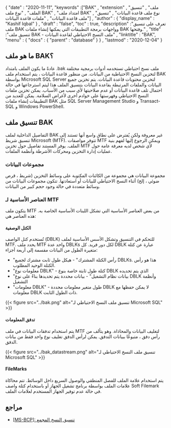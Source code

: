 {
  "date" : "2020-11-11",
  "keywords" :["BAK" , "extension" , "ملف" , "تنسيق الملف" , "نوع ملف BAK" , "امتداد ملف BAK" , "نوع ملف قاعدة البيانات" , "تنسيق ملف قاعدة البيانات" , "ملفات قاعدة البيانات"] ,
  "author" : {
    "display_name" : "Kashif Iqbal"
} ,
  "draft" : "false",
  "toc" : true,
  "description" :"تعرف على تنسيق ملف BAK وواجهات برمجة التطبيقات التي يمكنها إنشاء ملفات BAK وفتحها." ,
  "title" :"تنسيق ملف BAK - ملف النسخ الاحتياطي لقاعدة البيانات" ,
  "linktitle" : "BAK",
  "menu" : {
    "docs" : {
      "parent" : "database"
}
} ,
  "lastmod" : "2020-12-04"
}

## ما هو ملف BAK؟

عادةً ما يكون الملف بامتداد .bak ملف نسخ احتياطي تستخدمه أدوات برمجية مختلفة لتخزين النسخ الاحتياطية من البيانات. من منظور قاعدة البيانات ، يتم استخدام ملف BAK بواسطة Microsoft SQL Server لتخزين محتويات قاعدة البيانات. يتم تخزين جميع البيانات والملفات المرتبطة بقاعدة البيانات بتنسيق الملف هذا ليتم استرجاعها في حالة احتمال تلف قاعدة البيانات أو عدم صلاحيتها لأي سبب من الأسباب. يمكن تخزين ملفات النسخ الاحتياطي وفهرستها على خوادم أخرى لأغراض السلامة. يمكن للعديد من التطبيقات إنشاء ملفات BAK مثل SQL Server Management Studio و Transact-SQL و Windows PowerShell.

## تنسيق ملف BAK

التفاصيل الداخلية لملف BAK غير معروفة ولكن يُفترض على نطاق واسع أنها تستند إلى تنسيق شريط Microsoft (MTF). تتوفر مواصفات MTF ويمكن الرجوع إليها لفهم بنية الملف. يوفر المستند تفاصيل حول تخزين MTF لأي شخص لديه معرفة عامة حول عمليات إدارة التخزين ومحركات الأشرطة وأنظمة الملفات.

### مجموعات البيانات

مجموعة البيانات هي مجموعة من الكائنات المكتوبة على وسائط التخزين (شريط ، قرص ضوئي ، إلخ) أثناء النسخ الاحتياطي للبيانات أو استعادتها. تتكون مجموعات البيانات من وسائط متعددة في حالة وجود حجم كبير من البيانات.

### العناصر الأساسية لـ MTF

يتكون ملف MTF من بعض العناصر الأساسية التي تشكل اللبنات الأساسية الخاصة به. هذه العناصر هي:

#### الكتل الوصفية

تُستخدم كتل الواصف (DBLK) للتحكم في التنسيق وتشكل الأسس الأساسية لملف MTF. يحدد ملف MTF واحد عدة DBLKs لكل دور فريد. كل DBLK عبارة عن كتلة متغيرة الطول من البيانات مقسمة إلى أربعة أجزاء:

* "رأس الكتلة المشترك" - هيكل طول ثابت مشترك لجميع DBLKs. هذا هو رأس الكتلة الوحيد المطلوب.
* "معلومات نوع DBLK" - كتلة طول ثابتة خاصة بنوع DBLK الذي يتم تحديده
* "بيانات نظام التشغيل" - بيانات محددة يتم تحديدها بناءً على نوع DBLK وأنظمة التشغيل
* "معلومات DBLK" - طول متغير معلومات محددة DBLK لا يمكن حفظها مع معلومات DBLK ذات الطول الثابت.

 {{< figure src="../bak.png" alt="تنسيق ملف النسخ الاحتياطي لـ Microsoft SQL" >}}

#### تدفق المعلومات

يتم استخدام تدفقات البيانات في ملف MTF لتغليف البيانات والمحاذاة. وهو يتألف من رأس دفق ، متبوعًا ببيانات التدفق. يمكن لرأس الدفق تغليف نوع واحد فقط من بيانات الدفق.

{{< figure src="../bak_datastream.png" alt="تنسيق ملف النسخ الاحتياطي لـ Microsoft SQL" >}}

#### FileMarks

يتم استخدام علامة الملف للفصل المنطقي والوصول السريع داخل الوسائط. تتم محاكاة علامات الملف بواسطة برنامج تشغيل الجهاز أو باستخدام كتلة واصف Soft Filemark في حالة عدم توفير الجهاز المستخدم لعلامات الملف.

## مراجع ##

* [[MS-BCP]: تنسيق النسخ المجمع](https://docs.microsoft.com/en-us/openspecs/sql_data_portability/ms-bcp/54965c4d-34c7-400d-b970-1007984315a5؟redirectedfrom=MSDN)

